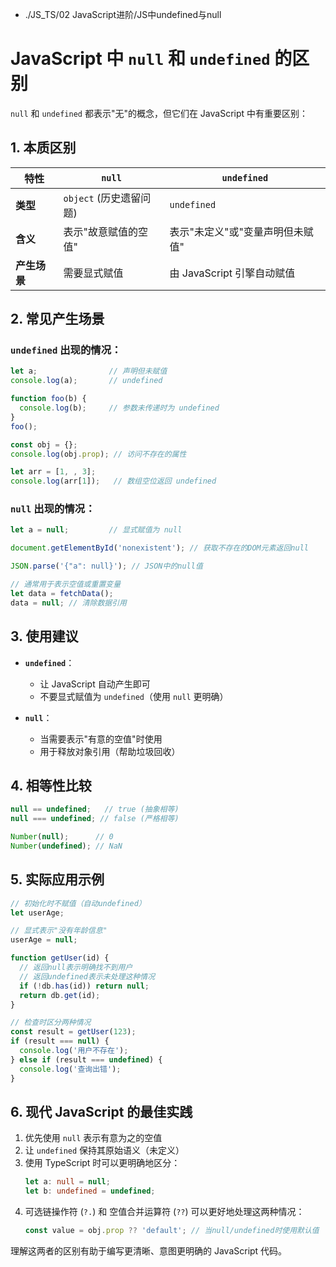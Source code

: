 * ./JS_TS/02 JavaScript进阶/JS中undefined与null



# JavaScript 中 `null` 和 `undefined` 的区别

`null` 和 `undefined` 都表示"无"的概念，但它们在 JavaScript 中有重要区别：

## 1. 本质区别

| 特性         | `null`                  | `undefined`                      |
| ------------ | ----------------------- | -------------------------------- |
| **类型**     | `object` (历史遗留问题) | `undefined`                      |
| **含义**     | 表示"故意赋值的空值"    | 表示"未定义"或"变量声明但未赋值" |
| **产生场景** | 需要显式赋值            | 由 JavaScript 引擎自动赋值       |

## 2. 常见产生场景

### `undefined` 出现的情况：
```javascript
let a;                // 声明但未赋值
console.log(a);       // undefined

function foo(b) {     
  console.log(b);     // 参数未传递时为 undefined
}
foo();

const obj = {};
console.log(obj.prop); // 访问不存在的属性

let arr = [1, , 3];   
console.log(arr[1]);   // 数组空位返回 undefined
```

### `null` 出现的情况：
```javascript
let a = null;         // 显式赋值为 null

document.getElementById('nonexistent'); // 获取不存在的DOM元素返回null

JSON.parse('{"a": null}'); // JSON中的null值

// 通常用于表示空值或重置变量
let data = fetchData();
data = null; // 清除数据引用
```

## 3. 使用建议

- **`undefined`**：
  - 让 JavaScript 自动产生即可
  - 不要显式赋值为 `undefined`（使用 `null` 更明确）

- **`null`**：
  - 当需要表示"有意的空值"时使用
  - 用于释放对象引用（帮助垃圾回收）

## 4. 相等性比较

```javascript
null == undefined;   // true (抽象相等)
null === undefined; // false (严格相等)

Number(null);      // 0
Number(undefined); // NaN
```

## 5. 实际应用示例

```javascript
// 初始化时不赋值（自动undefined）
let userAge;  

// 显式表示"没有年龄信息"
userAge = null;  

function getUser(id) {
  // 返回null表示明确找不到用户
  // 返回undefined表示未处理这种情况
  if (!db.has(id)) return null;
  return db.get(id);
}

// 检查时区分两种情况
const result = getUser(123);
if (result === null) {
  console.log('用户不存在');
} else if (result === undefined) {
  console.log('查询出错');
}
```

## 6. 现代 JavaScript 的最佳实践

1. 优先使用 `null` 表示有意为之的空值
2. 让 `undefined` 保持其原始语义（未定义）
3. 使用 TypeScript 时可以更明确地区分：
   ```typescript
   let a: null = null;
   let b: undefined = undefined;
   ```
4. 可选链操作符 (`?.`) 和 空值合并运算符 (`??`) 可以更好地处理这两种情况：
   ```javascript
   const value = obj.prop ?? 'default'; // 当null/undefined时使用默认值
   ```

理解这两者的区别有助于编写更清晰、意图更明确的 JavaScript 代码。